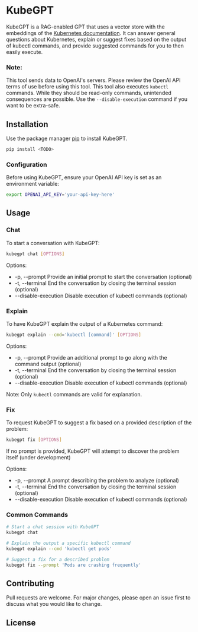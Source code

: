 # KubeGPT

KubeGPT is a RAG-enabled GPT that uses a vector store with the embeddings of the [Kubernetes documentation](https://kubernetes.io/docs/).
It can answer general questions about Kubernetes, explain or suggest fixes based on the output of kubectl commands, and provide suggested commands for you to then easily execute.

### Note:
This tool sends data to OpenAI's servers. Please review the OpenAI API terms of use before using this tool.
This tool also executes `kubectl` commands. While they should be read-only commands, unintended consequences are possible. Use the `--disable-execution` command if you want to be extra-safe.

## Installation

Use the package manager [pip](https://pip.pypa.io/en/stable/) to install KubeGPT.

```bash
pip install <TODO>
```

### Configuration

Before using KubeGPT, ensure your OpenAI API key is set as an environment variable:
```bash
export OPENAI_API_KEY='your-api-key-here'
```

## Usage
### Chat
To start a conversation with KubeGPT:
```bash
kubegpt chat [OPTIONS]
```

Options:
- -p, --prompt Provide an initial prompt to start the conversation (optional)
- -t, --terminal End the conversation by closing the terminal session (optional)
- --disable-execution Disable execution of kubectl commands (optional)

### Explain
To have KubeGPT explain the output of a Kubernetes command:
```bash
kubegpt explain --cmd='kubectl [command]' [OPTIONS]
```

Options:
- -p, --prompt Provide an additional prompt to go along with the command output (optional)
- -t, --terminal End the conversation by closing the terminal session (optional)
- --disable-execution Disable execution of kubectl commands (optional)

Note: Only `kubectl` commands are valid for explanation.

### Fix
To request KubeGPT to suggest a fix based on a provided description of the problem:
```bash
kubegpt fix [OPTIONS]
```
If no prompt is provided, KubeGPT will attempt to discover the problem itself (under development)

Options:
- -p, --prompt A prompt describing the problem to analyze (optional)
- -t, --terminal End the conversation by closing the terminal session (optional)
- --disable-execution Disable execution of kubectl commands (optional)

### Common Commands
```bash
# Start a chat session with KubeGPT
kubegpt chat

# Explain the output a specific kubectl command
kubegpt explain --cmd 'kubectl get pods'

# Suggest a fix for a described problem
kubegpt fix --prompt 'Pods are crashing frequently'
```

## Contributing

Pull requests are welcome. For major changes, please open an issue first
to discuss what you would like to change.

## License

<TODO>

